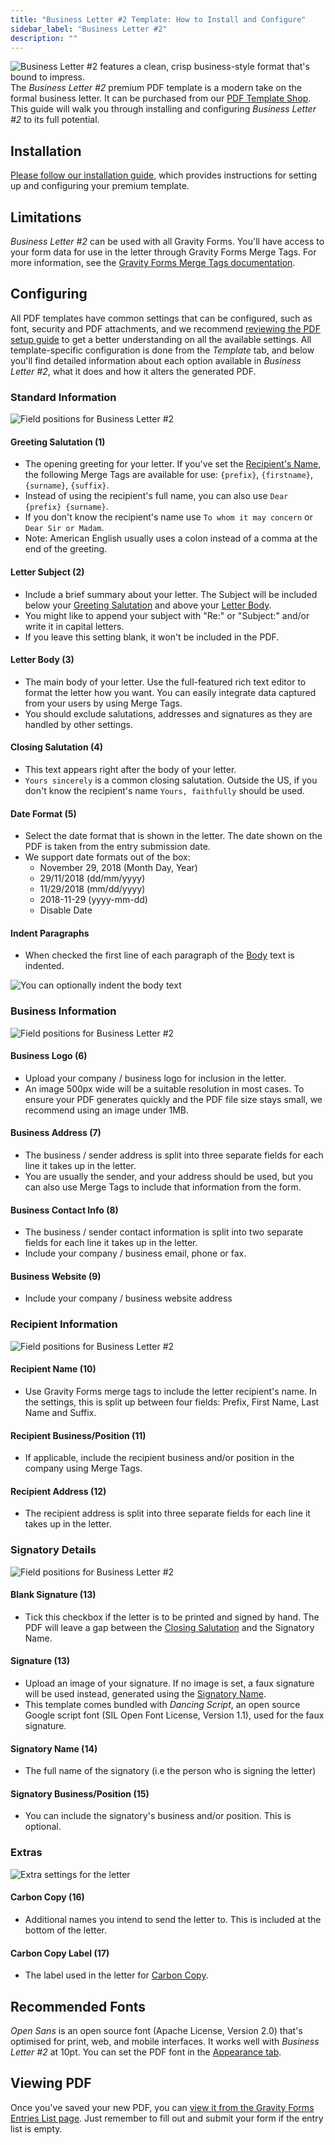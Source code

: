 ```yaml
---
title: "Business Letter #2 Template: How to Install and Configure"
sidebar_label: "Business Letter #2"
description: ""
---
```


![*Business Letter #2* features a clean, crisp business-style format that's bound to impress.](https://resources.gravitypdf.com/uploads/edd/2017/03/cover-image-8.png)
The *Business Letter #2* premium PDF template is a modern take on the formal business letter. It can be purchased from our [PDF Template Shop](https://gravitypdf.com/shop/business-letter-2/). This guide will walk you through installing and configuring *Business Letter #2* to its full potential.

## Installation

[Please follow our installation guide](shop-installing-upgrading-premium-templates.md), which provides instructions for setting up and configuring your premium template.

## Limitations

*Business Letter #2* can be used with all Gravity Forms. You'll have access to your form data for use in the letter through Gravity Forms Merge Tags. For more information, see the [Gravity Forms Merge Tags documentation](https://docs.gravityforms.com/category/user-guides/merge-tags-getting-started/).

## Configuring

All PDF templates have common settings that can be configured, such as font, security and PDF attachments, and we recommend [reviewing the PDF setup guide](user-setup-pdf.md) to get a better understanding on all the available settings. All template-specific configuration is done from the *Template* tab, and below you'll find detailed information about each option available in *Business Letter #2*, what it does and how it alters the generated PDF.

### Standard Information
![Field positions for Business Letter #2](https://resources.gravitypdf.com/uploads/2017/04/field-position-1.png)

#### Greeting Salutation (1)
* The opening greeting for your letter. If you've set the [Recipient's Name](#recipient-name-10), the following Merge Tags are available for use: `{prefix}`, `{firstname}`, `{surname}`, `{suffix}`.
* Instead of using the recipient's full name, you can also use `Dear {prefix} {surname}`.
* If you don't know the recipient's name use `To whom it may concern` or `Dear Sir or Madam`.
* Note: American English usually uses a colon instead of a comma at the end of the greeting.

#### Letter Subject (2)
* Include a brief summary about your letter. The Subject will be included below your [Greeting Salutation](#greeting-salutation-1) and above your [Letter Body](#letter-body-3).
* You might like to append your subject with "Re:" or "Subject:" and/or write it in capital letters.
* If you leave this setting blank, it won't be included in the PDF.

#### Letter Body (3)
* The main body of your letter. Use the full-featured rich text editor to format the letter how you want. You can easily integrate data captured from your users by using Merge Tags.
* You should exclude salutations, addresses and signatures as they are handled by other settings.

#### Closing Salutation (4)
* This text appears right after the body of your letter.
* `Yours sincerely` is a common closing salutation. Outside the US, if you don't know the recipient's name `Yours, faithfully` should be used.

#### Date Format (5)
* Select the date format that is shown in the letter. The date shown on the PDF is taken from the entry submission date.
* We support date formats out of the box:
    -   November 29, 2018 (Month Day, Year)
    -   29/11/2018 (dd/mm/yyyy)
    -   11/29/2018 (mm/dd/yyyy)
    -   2018-11-29 (yyyy-mm-dd)
    -   Disable Date

#### Indent Paragraphs
* When checked the first line of each paragraph of the [Body](#letter-body-3) text is indented.

![You can optionally indent the body text](https://resources.gravitypdf.com/uploads/2017/04/indent-and-signature-2.png)

### Business Information

![Field positions for Business Letter #2](https://resources.gravitypdf.com/uploads/2017/04/field-position-2.png)

#### Business Logo (6)
* Upload your company / business logo for inclusion in the letter.
* An image 500px wide will be a suitable resolution in most cases. To ensure your PDF generates quickly and the PDF file size stays small, we recommend using an image under 1MB.

#### Business Address (7)
* The business / sender address is split into three separate fields for each line it takes up in the letter.
* You are usually the sender, and your address should be used, but you can also use Merge Tags to include that information from the form.

#### Business Contact Info (8)
* The business / sender contact information is split into two separate fields for each line it takes up in the letter.
* Include your company / business email, phone or fax.

#### Business Website (9)
* Include your company / business website address

### Recipient Information

![Field positions for Business Letter #2](https://resources.gravitypdf.com/uploads/2017/04/field-position-3.png)

#### Recipient Name (10)
* Use Gravity Forms merge tags to include the letter recipient's name. In the settings, this is split up between four fields: Prefix, First Name, Last Name and Suffix.

#### Recipient Business/Position (11)
* If applicable, include the recipient business and/or position in the company using Merge Tags.

#### Recipient Address (12)
* The recipient address is split into three separate fields for each line it takes up in the letter.

### Signatory Details

![Field positions for Business Letter #2](https://resources.gravitypdf.com/uploads/2017/04/field-position-4.png)

#### Blank Signature (13)
* Tick this checkbox if the letter is to be printed and signed by hand. The PDF will leave a gap between the [Closing Salutation](#closing-salutation-4) and the Signatory Name.

#### Signature (13)
* Upload an image of your signature. If no image is set, a faux signature will be used instead, generated using the [Signatory Name](#signature-name-14).
* This template comes bundled with *Dancing Script*, an open source Google script font (SIL Open Font License, Version 1.1), used for the faux signature.

#### Signatory Name (14)
* The full name of the signatory (i.e the person who is signing the letter)

#### Signatory Business/Position (15)
* You can include the signatory's business and/or position. This is optional.

### Extras

![Extra settings for the letter](https://resources.gravitypdf.com/uploads/2017/04/carbon-copy-1.png)

#### Carbon Copy (16)
* Additional names you intend to send the letter to. This is included at the bottom of the letter.

#### Carbon Copy Label (17)
* The label used in the letter for [Carbon Copy](#carbon-copy-16).

## Recommended Fonts

*Open Sans* is an open source font (Apache License, Version 2.0) that's optimised for print, web, and mobile interfaces. It works well with *Business Letter #2* at 10pt. You can set the PDF font in the [Appearance tab](user-setup-pdf.md#appearance-tab).

## Viewing PDF

Once you've saved your new PDF, you can [view it from the Gravity Forms Entries List page](user-viewing-pdfs.md). Just remember to fill out and submit your form if the entry list is empty.
